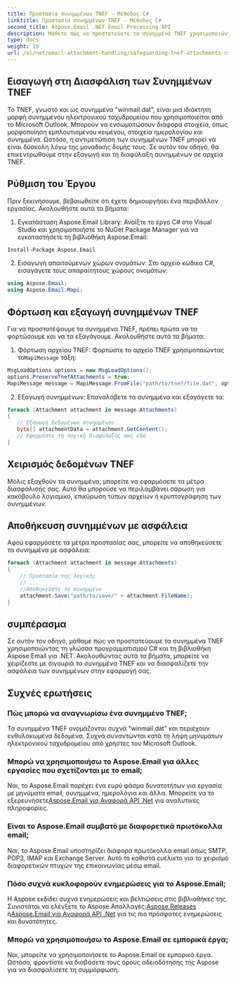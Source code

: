 ```yaml
---
title: Προστασία συνημμένων TNEF - Μέθοδος C#
linktitle: Προστασία συνημμένων TNEF - Μέθοδος C#
second_title: Aspose.Email .NET Email Processing API
description: Μάθετε πώς να προστατεύετε τα συνημμένα TNEF χρησιμοποιώντας C# και Aspose.Email για .NET. Οδηγός βήμα προς βήμα με τον πηγαίο κώδικα που περιλαμβάνεται.
type: docs
weight: 19
url: /el/net/email-attachment-handling/safeguarding-tnef-attachments-csharp-method/
---
```


## Εισαγωγή στη Διασφάλιση των Συνημμένων TNEF

Το TNEF, γνωστό και ως συνημμένα "winmail.dat", είναι μια ιδιόκτητη μορφή συνημμένου ηλεκτρονικού ταχυδρομείου που χρησιμοποιείται από το Microsoft Outlook. Μπορούν να ενσωματώσουν διάφορα στοιχεία, όπως μορφοποίηση εμπλουτισμένου κειμένου, στοιχεία ημερολογίου και συνημμένα. Ωστόσο, η αντιμετώπιση των συνημμένων TNEF μπορεί να είναι δύσκολη λόγω της μοναδικής δομής τους. Σε αυτόν τον οδηγό, θα επικεντρωθούμε στην εξαγωγή και τη διαφύλαξη συνημμένων σε αρχεία TNEF.

## Ρύθμιση του Έργου

Πριν ξεκινήσουμε, βεβαιωθείτε ότι έχετε δημιουργήσει ένα περιβάλλον εργασίας. Ακολουθήστε αυτά τα βήματα:

1. Εγκατάσταση Aspose.Email Library: Ανοίξτε το έργο C# στο Visual Studio και χρησιμοποιήστε το NuGet Package Manager για να εγκαταστήσετε τη βιβλιοθήκη Aspose.Email:

```bash
Install-Package Aspose.Email
```

2. Εισαγωγή απαιτούμενων χώρων ονομάτων: Στο αρχείο κώδικα C#, εισαγάγετε τους απαραίτητους χώρους ονομάτων:

```csharp
using Aspose.Email;
using Aspose.Email.Mapi;
```

## Φόρτωση και εξαγωγή συνημμένων TNEF

Για να προστατέψουμε τα συνημμένα TNEF, πρέπει πρώτα να τα φορτώσουμε και να τα εξαγάγουμε. Ακολουθήστε αυτά τα βήματα:

1.  Φόρτωση αρχείου TNEF: Φορτώστε το αρχείο TNEF χρησιμοποιώντας το`MapiMessage` τάξη:

```csharp
MsgLoadOptions options = new MsgLoadOptions();
options.PreserveTnefAttachments = true;
MapiMessage message = MapiMessage.FromFile("path/to/tnef/file.dat", options);
```

2. Εξαγωγή συνημμένων: Επαναλάβετε τα συνημμένα και εξαγάγετε τα:

```csharp
foreach (Attachment attachment in message.Attachments)
{
   // Εξαγωγή δεδομένων συνημμένου
   byte[] attachmentData = attachment.GetContent();
   // Εφαρμόστε τη λογική διαφύλαξης σας εδώ
}
```

## Χειρισμός δεδομένων TNEF

Μόλις εξαχθούν τα συνημμένα, μπορείτε να εφαρμόσετε τα μέτρα διασφάλισής σας. Αυτό θα μπορούσε να περιλαμβάνει σάρωση για κακόβουλο λογισμικό, επικύρωση τύπων αρχείων ή κρυπτογράφηση των συνημμένων.

## Αποθήκευση συνημμένων με ασφάλεια

Αφού εφαρμόσετε τα μέτρα προστασίας σας, μπορείτε να αποθηκεύσετε τα συνημμένα με ασφάλεια:

```csharp
foreach (Attachment attachment in message.Attachments)
{
    // Προστασία της λογικής
    // ...
    //Αποθηκεύστε το συνημμένο
    attachment.Save("path/to/save/" + attachment.FileName);
}
```

## συμπέρασμα

Σε αυτόν τον οδηγό, μάθαμε πώς να προστατεύουμε τα συνημμένα TNEF χρησιμοποιώντας τη γλώσσα προγραμματισμού C# και τη βιβλιοθήκη Aspose.Email για .NET. Ακολουθώντας αυτά τα βήματα, μπορείτε να χειρίζεστε με σιγουριά τα συνημμένα TNEF και να διασφαλίζετε την ασφάλεια των συνημμένων στην εφαρμογή σας.

## Συχνές ερωτήσεις

### Πώς μπορώ να αναγνωρίσω ένα συνημμένο TNEF;

Τα συνημμένα TNEF ονομάζονται συχνά "winmail.dat" και περιέχουν ενθυλακωμένα δεδομένα. Συχνά συναντώνται κατά τη λήψη μηνυμάτων ηλεκτρονικού ταχυδρομείου από χρήστες του Microsoft Outlook.

### Μπορώ να χρησιμοποιήσω το Aspose.Email για άλλες εργασίες που σχετίζονται με το email;

 Ναι, το Aspose.Email παρέχει ένα ευρύ φάσμα δυνατοτήτων για εργασία με μηνύματα email, συνημμένα, ημερολόγια και άλλα. Μπορείτε να το εξερευνήσετε[Aspose.Email για Αναφορά API .Net](https://reference.aspose.com/email/net) για αναλυτικές πληροφορίες.

### Είναι το Aspose.Email συμβατό με διαφορετικά πρωτόκολλα email;

Ναι, το Aspose.Email υποστηρίζει διάφορα πρωτόκολλα email όπως SMTP, POP3, IMAP και Exchange Server. Αυτό το καθιστά ευέλικτο για το χειρισμό διαφορετικών πτυχών της επικοινωνίας μέσω email.

### Πόσο συχνά κυκλοφορούν ενημερώσεις για το Aspose.Email;

Η Aspose εκδίδει συχνά ενημερώσεις και βελτιώσεις στις βιβλιοθήκες της. Συνιστάται να ελέγξετε το Aspose.Απαλλαγές:[Aspose.Releases](https://releases.aspose.com/email/net/) ή[Aspose.Email για Αναφορά API .Net](https://reference.aspose.com/email/net) για τις πιο πρόσφατες ενημερώσεις και δυνατότητες.

### Μπορώ να χρησιμοποιήσω το Aspose.Email σε εμπορικά έργα;

Ναι, μπορείτε να χρησιμοποιήσετε το Aspose.Email σε εμπορικά έργα. Ωστόσο, φροντίστε να διαβάσετε τους όρους αδειοδότησης της Aspose για να διασφαλίσετε τη συμμόρφωση.